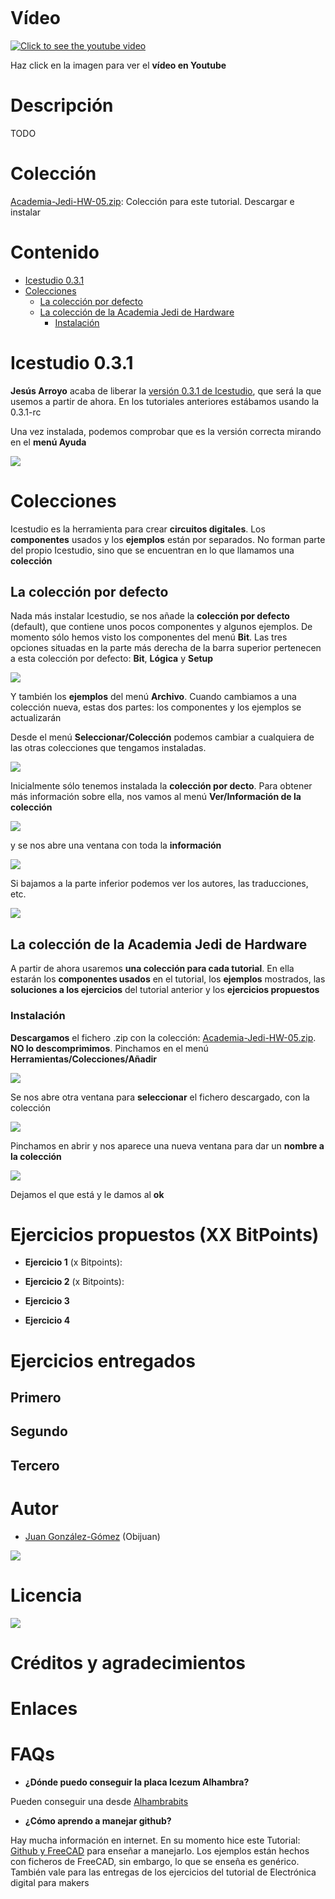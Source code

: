 ![]()

# Vídeo

[![Click to see the youtube video](http://img.youtube.com/vi//0.jpg)]()

Haz click en la imagen para ver el **vídeo en Youtube**

# Descripción

TODO

# Colección

[Academia-Jedi-HW-05.zip](): Colección para este tutorial. Descargar e instalar

# Contenido

* [Icestudio 0.3.1](https://github.com/Obijuan/digital-electronics-with-open-FPGAs-tutorial/wiki/Video-5:-Colecciones-en-Icestudio#icestudio-031)
* [Colecciones](https://github.com/Obijuan/digital-electronics-with-open-FPGAs-tutorial/wiki/Video-5:-Colecciones-en-Icestudio#colecciones)
  * [La colección por defecto](https://github.com/Obijuan/digital-electronics-with-open-FPGAs-tutorial/wiki/Video-5:-Colecciones-en-Icestudio#la-colecci%C3%B3n-por-defecto)
  * [La colección de la Academia Jedi de Hardware](https://github.com/Obijuan/digital-electronics-with-open-FPGAs-tutorial/wiki/Video-5:-Colecciones-en-Icestudio#la-colecci%C3%B3n-de-la-academia-jedi-de-hardware)
    * [Instalación](https://github.com/Obijuan/digital-electronics-with-open-FPGAs-tutorial/wiki/Video-5:-Colecciones-en-Icestudio#instalaci%C3%B3n)

# Icestudio 0.3.1

**Jesús Arroyo** acaba de liberar la [versión 0.3.1 de Icestudio](https://github.com/FPGAwars/icestudio/releases/tag/0.3.1), que será la que usemos a partir de ahora. En los tutoriales anteriores estábamos usando la 0.3.1-rc

Una vez instalada, podemos comprobar que es la versión correcta mirando en el **menú Ayuda**

![](https://github.com/Obijuan/digital-electronics-with-open-FPGAs-tutorial/raw/master/wiki/Tutorial-05/icestudio-0-3-1.png)

# Colecciones

Icestudio es la herramienta para crear **circuitos digitales**. Los **componentes** usados y los **ejemplos** están por separados. No forman parte del propio Icestudio, sino que se encuentran en lo que llamamos una **colección**

## La colección por defecto

Nada más instalar Icestudio, se nos añade la **colección por defecto** (default), que contiene unos pocos componentes y algunos ejemplos. De momento sólo hemos visto los componentes del menú **Bit**. Las tres opciones situadas en la parte más derecha de la barra superior pertenecen a esta colección por defecto: **Bit**, **Lógica** y **Setup**

![](https://github.com/Obijuan/digital-electronics-with-open-FPGAs-tutorial/raw/master/wiki/Tutorial-05/coleccion-default-01.png)

Y también los **ejemplos** del menú **Archivo**. Cuando cambiamos a una colección nueva, estas dos partes: los componentes y los ejemplos se actualizarán

Desde el menú **Seleccionar/Colección** podemos cambiar a cualquiera de las otras colecciones que tengamos instaladas. 

![](https://github.com/Obijuan/digital-electronics-with-open-FPGAs-tutorial/raw/master/wiki/Tutorial-05/coleccion-default-02.png)

Inicialmente sólo tenemos instalada la **colección por decto**. Para obtener más información sobre ella, nos vamos al menú **Ver/Información de la colección**

![](https://github.com/Obijuan/digital-electronics-with-open-FPGAs-tutorial/raw/master/wiki/Tutorial-05/coleccion-default-03.png)

y se nos abre una ventana con toda la **información**

![](https://github.com/Obijuan/digital-electronics-with-open-FPGAs-tutorial/raw/master/wiki/Tutorial-05/coleccion-default-04.png)

Si bajamos a la parte inferior podemos ver los autores, las traducciones, etc.

![](https://github.com/Obijuan/digital-electronics-with-open-FPGAs-tutorial/raw/master/wiki/Tutorial-05/coleccion-default-05.png)

## La colección de la Academia Jedi de Hardware

A partir de ahora usaremos **una colección para cada tutorial**. En ella estarán los **componentes usados** en el tutorial, los **ejemplos** mostrados, las **soluciones a los ejercicios** del tutorial anterior y los **ejercicios propuestos**

### Instalación

**Descargamos** el fichero .zip con la colección: [Academia-Jedi-HW-05.zip](). **NO lo descomprimimos**. Pinchamos en el menú **Herramientas/Colecciones/Añadir**

![](https://github.com/Obijuan/digital-electronics-with-open-FPGAs-tutorial/raw/master/wiki/Tutorial-05/coleccion-Jedi-01.png)

Se nos abre otra ventana para **seleccionar** el fichero descargado, con la colección

![](https://github.com/Obijuan/digital-electronics-with-open-FPGAs-tutorial/raw/master/wiki/Tutorial-05/coleccion-Jedi-02.png)

Pinchamos en abrir y nos aparece una nueva ventana para dar un **nombre a la colección**

![](https://github.com/Obijuan/digital-electronics-with-open-FPGAs-tutorial/raw/master/wiki/Tutorial-05/coleccion-Jedi-03.png)

Dejamos el que está y le damos al **ok**

# Ejercicios propuestos (XX BitPoints)

* **Ejercicio 1** (x Bitpoints): 

* **Ejercicio 2** (x Bitpoints): 

* **Ejercicio 3** 

* **Ejercicio 4** 

# Ejercicios entregados

## Primero

## Segundo

## Tercero


# Autor

* [Juan González-Gómez](https://github.com/Obijuan) (Obijuan)

![](https://github.com/Obijuan/digital-electronics-with-open-FPGAs-tutorial/raw/master/wiki/portada/logos-urjc-gsyc-peloto-jderobot.png)

# Licencia

![](https://github.com/Obijuan/digital-electronics-with-open-FPGAs-tutorial/raw/master/wiki/portada/attribution-share-alike-creative-commons-license.png)

# Créditos y agradecimientos

# Enlaces


# FAQs

* **¿Dónde puedo conseguir la placa Icezum Alhambra?**

Pueden conseguir una desde [Alhambrabits](https://alhambrabits.com/buy/)

* **¿Cómo aprendo a manejar github?**

Hay mucha información en internet. En su momento hice este Tutorial: [Github y FreeCAD](http://www.iearobotics.com/wiki/index.php?title=Tutorial:_Github_y_Freecad) para enseñar a manejarlo. Los ejemplos están hechos con ficheros de FreeCAD, sin embargo, lo que se enseña es genérico. También vale para las entregas de los ejercicios del tutorial de Electrónica digital para makers


